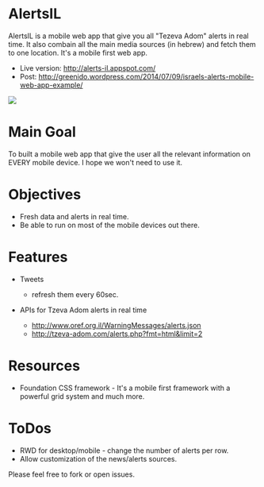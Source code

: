 AlertsIL
========

AlertsIL is a mobile web app that give you all "Tezeva Adom" alerts in real time.
It also combain all the main media sources (in hebrew) and fetch them to one location.
It's a mobile first web app.

* Live version: http://alerts-il.appspot.com/
* Post: http://greenido.wordpress.com/2014/07/09/israels-alerts-mobile-web-app-example/


![](http://greenido.files.wordpress.com/2014/07/screenshot-2014-07-09-16-28-35.png?w=247&h=300)

Main Goal
=========
To built a mobile web app that give the user all the relevant information on EVERY mobile device.
I hope we won't need to use it.

Objectives
==========
* Fresh data and alerts in real time.
* Be able to run on most of the mobile devices out there.

Features
========
* Tweets
  * refresh them every 60sec.

* APIs for Tzeva Adom alerts in real time
  * http://www.oref.org.il/WarningMessages/alerts.json
  * http://tzeva-adom.com/alerts.php?fmt=html&limit=2

Resources
=========
* Foundation CSS framework - It's a mobile first framework with a powerful grid system and much more.

ToDos
=====
* RWD for desktop/mobile - change the number of alerts per row.
* Allow customization of the news/alerts sources.

Please feel free to fork or open issues.


